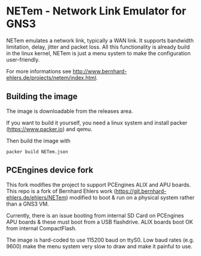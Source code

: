 # NETem - Network Link Emulator for GNS3

NETem emulates a network link, typically a WAN link.
It supports bandwidth limitation, delay, jitter and packet loss.
All this functionality is already build in the linux kernel,
NETem is just a menu system to make the configuration user-friendly.

For more informations see <http://www.bernhard-ehlers.de/projects/netem/index.html>.


## Building the image

The image is downloadable from the releases area.

If you want to build it yourself, you need a linux system and install
packer (https://www.packer.io) and qemu.

Then build the image with
```
packer build NETem.json
```

## PCEngines device fork
This fork modifies the project to support PCEngines ALIX and APU boards.  This repo is a fork of Bernhard Ehlers work (https://git.bernhard-ehlers.de/ehlers/NETem) modified to boot & run on a physical system rather than a GNS3 VM.

Currently, there is an issue booting from internal SD Card on PCEngines APU boards & these must boot from a USB flashdrive.  ALIX boards boot OK from internal CompactFlash.

The image is hard-coded to use 115200 baud on ttyS0.  Low baud rates (e.g. 9600) make the menu system very slow to draw and make it painful to use.
